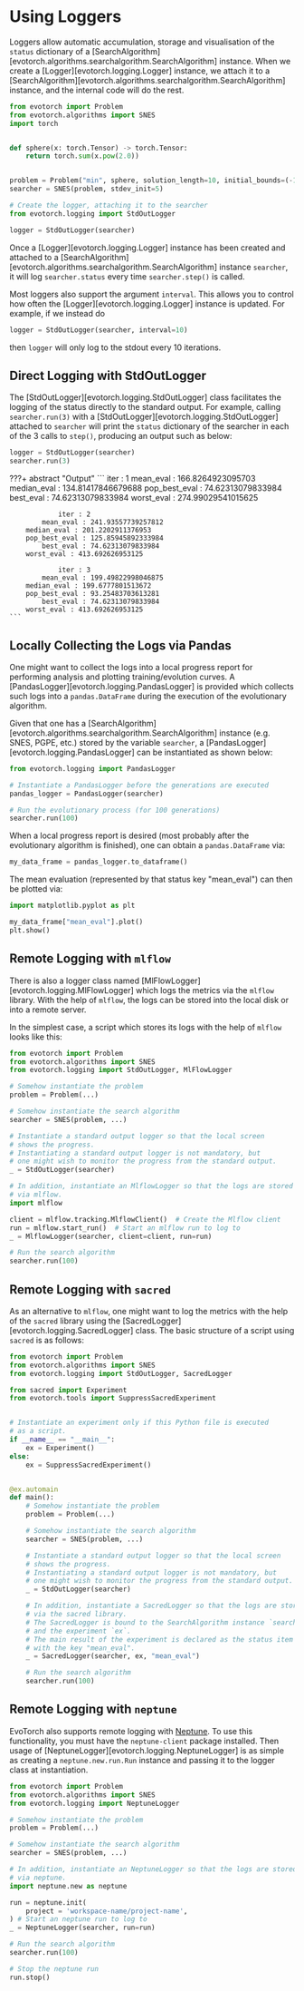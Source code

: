 # Using Loggers

Loggers allow automatic accumulation, storage and visualisation of the `status` dictionary of a [SearchAlgorithm][evotorch.algorithms.searchalgorithm.SearchAlgorithm] instance. When we create a [Logger][evotorch.logging.Logger] instance, we attach it to a [SearchAlgorithm][evotorch.algorithms.searchalgorithm.SearchAlgorithm] instance, and the internal code will do the rest.

```python
from evotorch import Problem
from evotorch.algorithms import SNES
import torch


def sphere(x: torch.Tensor) -> torch.Tensor:
    return torch.sum(x.pow(2.0))


problem = Problem("min", sphere, solution_length=10, initial_bounds=(-1, 1))
searcher = SNES(problem, stdev_init=5)

# Create the logger, attaching it to the searcher
from evotorch.logging import StdOutLogger

logger = StdOutLogger(searcher)
```

Once a [Logger][evotorch.logging.Logger] instance has been created and attached to a [SearchAlgorithm][evotorch.algorithms.searchalgorithm.SearchAlgorithm] instance `searcher`, it will log `searcher.status` every time `searcher.step()` is called.

Most loggers also support the argument `interval`. This allows you to control how often the [Logger][evotorch.logging.Logger] instance is updated. For example, if we instead do

```python
logger = StdOutLogger(searcher, interval=10)
```

then `logger` will only log to the stdout every $10$ iterations.

## Direct Logging with StdOutLogger

The [StdOutLogger][evotorch.logging.StdOutLogger] class facilitates the logging of the status directly to the standard output. For example, calling `searcher.run(3)` with a [StdOutLogger][evotorch.logging.StdOutLogger] attached to `searcher` will print the `status` dictionary of the searcher in each of the 3 calls to `step()`, producing an output such as below:

```python
logger = StdOutLogger(searcher)
searcher.run(3)
```
???+ abstract "Output"
    ```
                iter : 1
            mean_eval : 166.8264923095703
        median_eval : 134.81417846679688
        pop_best_eval : 74.62313079833984
            best_eval : 74.62313079833984
        worst_eval : 274.99029541015625

                iter : 2
            mean_eval : 241.93557739257812
        median_eval : 201.2202911376953
        pop_best_eval : 125.85945892333984
            best_eval : 74.62313079833984
        worst_eval : 413.692626953125

                iter : 3
            mean_eval : 199.49822998046875
        median_eval : 199.6777801513672
        pop_best_eval : 93.25483703613281
            best_eval : 74.62313079833984
        worst_eval : 413.692626953125
    ```

## Locally Collecting the Logs via Pandas

One might want to collect the logs into a local progress report for performing analysis and plotting training/evolution curves.
A [PandasLogger][evotorch.logging.PandasLogger] is provided which collects such logs into a `pandas.DataFrame` during the execution of the evolutionary algorithm.

Given that one has a [SearchAlgorithm][evotorch.algorithms.searchalgorithm.SearchAlgorithm] instance (e.g. SNES, PGPE, etc.) stored by the variable `searcher`, a [PandasLogger][evotorch.logging.PandasLogger] can be instantiated as shown below:

```python
from evotorch.logging import PandasLogger

# Instantiate a PandasLogger before the generations are executed
pandas_logger = PandasLogger(searcher)

# Run the evolutionary process (for 100 generations)
searcher.run(100)
```

When a local progress report is desired (most probably after the evolutionary algorithm is finished), one can obtain a `pandas.DataFrame` via:

```python
my_data_frame = pandas_logger.to_dataframe()
```

The mean evaluation (represented by that status key "mean_eval") can then be plotted via:

```python
import matplotlib.pyplot as plt

my_data_frame["mean_eval"].plot()
plt.show()
```

## Remote Logging with `mlflow`

There is also a logger class named [MlFlowLogger][evotorch.logging.MlFlowLogger] which logs the metrics via the `mlflow` library.
With the help of `mlflow`, the logs can be stored into the local disk or into a remote server.

In the simplest case, a script which stores its logs with the help of `mlflow` looks like this:

```python
from evotorch import Problem
from evotorch.algorithms import SNES
from evotorch.logging import StdOutLogger, MlFlowLogger

# Somehow instantiate the problem
problem = Problem(...)

# Somehow instantiate the search algorithm
searcher = SNES(problem, ...)

# Instantiate a standard output logger so that the local screen
# shows the progress.
# Instantiating a standard output logger is not mandatory, but
# one might wish to monitor the progress from the standard output.
_ = StdOutLogger(searcher)

# In addition, instantiate an MlflowLogger so that the logs are stored
# via mlflow.
import mlflow

client = mlflow.tracking.MlflowClient()  # Create the Mlflow client
run = mlflow.start_run()  # Start an mlflow run to log to
_ = MlflowLogger(searcher, client=client, run=run)

# Run the search algorithm
searcher.run(100)
```

## Remote Logging with `sacred`

As an alternative to `mlflow`, one might want to log the metrics with the help of the `sacred` library using the [SacredLogger][evotorch.logging.SacredLogger] class.
The basic structure of a script using `sacred` is as follows:

```python
from evotorch import Problem
from evotorch.algorithms import SNES
from evotorch.logging import StdOutLogger, SacredLogger

from sacred import Experiment
from evotorch.tools import SuppressSacredExperiment


# Instantiate an experiment only if this Python file is executed
# as a script.
if __name__ == "__main__":
    ex = Experiment()
else:
    ex = SuppressSacredExperiment()


@ex.automain
def main():
    # Somehow instantiate the problem
    problem = Problem(...)

    # Somehow instantiate the search algorithm
    searcher = SNES(problem, ...)

    # Instantiate a standard output logger so that the local screen
    # shows the progress.
    # Instantiating a standard output logger is not mandatory, but
    # one might wish to monitor the progress from the standard output.
    _ = StdOutLogger(searcher)

    # In addition, instantiate a SacredLogger so that the logs are stored
    # via the sacred library.
    # The SacredLogger is bound to the SearchAlgorithm instance `searcher`
    # and the experiment `ex`.
    # The main result of the experiment is declared as the status item
    # with the key "mean_eval".
    _ = SacredLogger(searcher, ex, "mean_eval")

    # Run the search algorithm
    searcher.run(100)
```

## Remote Logging with `neptune`

EvoTorch also supports remote logging with [Neptune](neptune.ai). To use this functionality, you must have the `neptune-client` package installed. Then usage of [NeptuneLogger][evotorch.logging.NeptuneLogger] is as simple as creating a `neptune.new.run.Run` instance and passing it to the logger class at instantiation. 

```python
from evotorch import Problem
from evotorch.algorithms import SNES
from evotorch.logging import NeptuneLogger

# Somehow instantiate the problem
problem = Problem(...)

# Somehow instantiate the search algorithm
searcher = SNES(problem, ...)

# In addition, instantiate an NeptuneLogger so that the logs are stored
# via neptune.
import neptune.new as neptune

run = neptune.init(
    project = 'workspace-name/project-name',
) # Start an neptune run to log to
_ = NeptuneLogger(searcher, run=run)

# Run the search algorithm
searcher.run(100)

# Stop the neptune run
run.stop()
```
